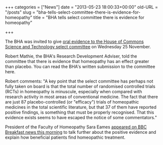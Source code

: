 +++
categories = ["News"]
date = "2013-05-23 18:00:33+00:00"
old-URL = "/posts"
slug = "bha-tells-select-committee-there-is-evidence-for-homeopathy"
title = "BHA tells select committee there is evidence for homeopathy"

+++

The BHA was invited to give [oral evidence to the House of Commons Science and Technology select committee](http://news.bbc.co.uk/democracylive/hi/house_of_commons/newsid_8371000/8371398.stm) on Wednesday 25 November.

Robert Mathie, the BHA's Research Development Adviser, told the committee that there is evidence that homeopathy has an effect greater than placebo. You can read the BHA's written submission to the committee here.

Robert comments: "A key point that the select committee has perhaps not fully taken on board is that the total number of randomised controlled trials (RCTs) in homeopathy is minuscule, especially when compared with research activity in most areas of conventional medicine. The fact that there are just 87 placebo-controlled (or "efficacy") trials of homeopathic medicines in the total scientific literature, but that 37 of them have reported positive findings, is something that must be properly recognised. That this evidence exists seems to have escaped the notice of some commentators."

President of the Faculty of Homeopathy Sara Eames [appeared on BBC Breakfast news this morning](http://news.bbc.co.uk/1/hi/health/8382265.stm) to talk further about the positive evidence and explain how beneficial patients find homeopathic treatment.
